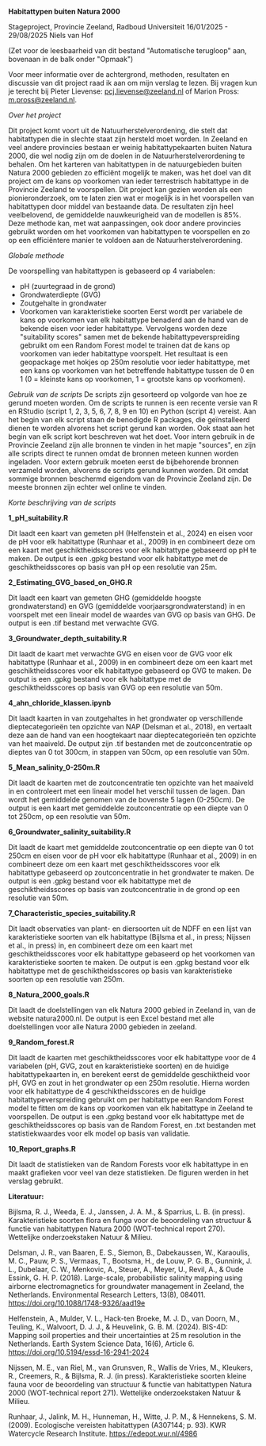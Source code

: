 **Habitattypen buiten Natura 2000**

Stageproject, Provincie Zeeland, Radboud Universiteit
16/01/2025 - 29/08/2025
Niels van Hof

(Zet voor de leesbaarheid van dit bestand "Automatische terugloop" aan, bovenaan in de balk onder "Opmaak")

Voor meer informatie over de achtergrond, methoden, resultaten en discussie van dit project raad ik aan om mijn verslag te lezen. Bij vragen kun je terecht bij Pieter Lievense: pcj.lievense@zeeland.nl of Marion Pross: m.pross@zeeland.nl.

*Over het project*

Dit project komt voort uit de Natuurherstelverordening, die stelt dat habitattypen die in slechte staat zijn hersteld moet worden. In Zeeland en veel andere provincies bestaan er weinig habitattypekaarten buiten Natura 2000, die wel nodig zijn om de doelen in de Natuurherstelverordening te behalen. Om het karteren van habitattypen in de natuurgebieden buiten Natura 2000 gebieden zo efficiënt mogelijk te maken, was het doel van dit project om de kans op voorkomen van ieder terrestrisch habitattype in de Provincie Zeeland te voorspellen. Dit project kan gezien worden als een pionieronderzoek, om te laten zien wat er mogelijk is in het voorspellen van habitattypen door middel van bestaande data. De resultaten zijn heel veelbelovend, de gemiddelde nauwkeurigheid van de modellen is 85%. Deze methode kan, met wat aanpassingen, ook door andere provincies gebruikt worden om het voorkomen van habitattypen te voorspellen en zo op een efficiëntere manier te voldoen aan de Natuurherstelverordening.

*Globale methode*

De voorspelling van habitattypen is gebaseerd op 4 variabelen:
- pH (zuurtegraad in de grond)
- Grondwaterdiepte (GVG)
- Zoutgehalte in grondwater
- Voorkomen van karakteristieke soorten
Eerst wordt per variabele de kans op voorkomen van elk habitattype benaderd aan de hand van de bekende eisen voor ieder habitattype. Vervolgens worden deze "suitability scores" samen met de bekende habitattypeverspreiding gebruikt om een Random Forest model te trainen dat de kans op voorkomen van ieder habitattype voorspelt. Het resultaat is een geopackage met hokjes op 250m resolutie voor ieder habitattype, met een kans op voorkomen van het betreffende habitattype tussen de 0 en 1 (0 = kleinste kans op voorkomen, 1 = grootste kans op voorkomen).

*Gebruik van de scripts*
De scripts zijn gesorteerd op volgorde van hoe ze gerund moeten worden. Om de scripts te runnen is een recente versie van R en RStudio (script 1, 2, 3, 5, 6, 7, 8, 9 en 10) en Python (script 4) vereist. Aan het begin van elk script staan de benodigde R packages, die geïnstalleerd dienen te worden alvorens het script gerund kan worden. Ook staat aan het begin van elk script kort beschreven wat het doet. Voor intern gebruik in de Provincie Zeeland zijn alle bronnen te vinden in het mapje "sources", en zijn alle scripts direct te runnen omdat de bronnen meteen kunnen worden ingeladen. Voor extern gebruik moeten eerst de bijbehorende bronnen verzameld worden, alvorens de scripts gerund kunnen worden. Dit omdat sommige bronnen beschermd eigendom van de Provincie Zeeland zijn. De meeste bronnen zijn echter wel online te vinden.

*Korte beschrijving van de scripts*

**1_pH_suitability.R**

Dit laadt een kaart van gemeten pH (Helfenstein et al., 2024) en eisen voor de pH voor elk habitattype (Runhaar et al., 2009) in en combineert deze om een kaart met geschiktheidsscores voor elk habitattype gebaseerd op pH te maken. De output is een .gpkg bestand voor elk habitattype met de geschiktheidsscores op basis van pH op een resolutie van 25m.

**2_Estimating_GVG_based_on_GHG.R**

Dit laadt een kaart van gemeten GHG (gemiddelde hoogste grondwaterstand) en GVG (gemiddelde voorjaarsgrondwaterstand) in en voorspelt met een lineair model de waardes van GVG op basis van GHG. De output is een .tif bestand met verwachte GVG.

**3_Groundwater_depth_suitability.R**

Dit laadt de kaart met verwachte GVG en eisen voor de GVG voor elk habitattype (Runhaar et al., 2009) in en combineert deze om een kaart met geschiktheidsscores voor elk habitattype gebaseerd op GVG te maken. De output is een .gpkg bestand voor elk habitattype met de geschiktheidsscores op basis van GVG op een resolutie van 50m.

**4_ahn_chloride_klassen.ipynb**

Dit laadt kaarten in van zoutgehaltes in het grondwater op verschillende dieptecategorieën ten opzichte van NAP (Delsman et al., 2018), en vertaalt deze aan de hand van een hoogtekaart naar dieptecategorieën ten opzichte van het maaiveld. De output zijn .tif bestanden met de zoutconcentratie op dieptes van 0 tot 300cm, in stappen van 50cm, op een resolutie van 50m.

**5_Mean_salinity_0-250m.R**

Dit laadt de kaarten met de zoutconcentratie ten opzichte van het maaiveld in en controleert met een lineair model het verschil tussen de lagen. Dan wordt het gemiddelde genomen van de bovenste 5 lagen (0-250cm). De output is een kaart met gemiddelde zoutconcentratie op een diepte van 0 tot 250cm, op een resolutie van 50m.

**6_Groundwater_salinity_suitability.R**

Dit laadt de kaart met gemiddelde zoutconcentratie op een diepte van 0 tot 250cm en eisen voor de pH voor elk habitattype (Runhaar et al., 2009) in en combineert deze om een kaart met geschiktheidsscores voor elk habitattype gebaseerd op zoutconcentratie in het grondwater te maken. De output is een .gpkg bestand voor elk habitattype met de geschiktheidsscores op basis van zoutconcentratie in de grond op een resolutie van 50m.

**7_Characteristic_species_suitability.R**

Dit laadt observaties van plant- en diersoorten uit de NDFF en een lijst van karakteristieke soorten van elk habitattype (Bijlsma et al., in press; Nijssen et al., in press) in, en combineert deze om een kaart met geschiktheidsscores voor elk habitattype gebaseerd op het voorkomen van karakteristieke soorten te maken. De output is een .gpkg bestand voor elk habitattype met de geschiktheidsscores op basis van karakteristieke soorten op een resolutie van 250m.

**8_Natura_2000_goals.R**

Dit laadt de doelstellingen van elk Natura 2000 gebied in Zeeland in, van de website natura2000.nl. De output is een Excel bestand met alle doelstellingen voor alle Natura 2000 gebieden in zeeland.

**9_Random_forest.R**

Dit laadt de kaarten met geschiktheidsscores voor elk habitattype voor de 4 variabelen (pH, GVG, zout en karakteristieke soorten) en de huidige habitattypekaarten in, en berekent eerst de gemiddelde geschiktheid voor pH, GVG en zout in het grondwater op een 250m resolutie. Hierna worden voor elk habitattype de 4 geschiktheidsscores en de huidige habitattypeverspreiding gebruikt om per habitattype een Random Forest model te fitten om de kans op voorkomen van elk habitattype in Zeeland te voorspellen. De output is een .gpkg bestand voor elk habitattype met de geschiktheidsscores op basis van de Random Forest, en .txt bestanden met statistiekwaardes voor elk model op basis van validatie.

**10_Report_graphs.R**

Dit laadt de statistieken van de Random Forests voor elk habitattype in en maakt grafieken voor veel van deze statistieken. De figuren werden in het verslag gebruikt.

**Literatuur:**

Bijlsma, R. J., Weeda, E. J., Janssen, J. A. M., & Sparrius, L. B. (in press). Karakteristieke soorten flora en funga voor de beoordeling van structuur & functie van habitattypen Natura 2000 (WOT-technical report 270). Wettelijke onderzoekstaken Natuur & Milieu.

Delsman, J. R., van Baaren, E. S., Siemon, B., Dabekaussen, W., Karaoulis, M. C., Pauw, P. S., Vermaas, T., Bootsma, H., de Louw, P. G. B., Gunnink, J. L., Dubelaar, C. W., Menkovic, A., Steuer, A., Meyer, U., Revil, A., & Oude Essink, G. H. P. (2018). Large-scale, probabilistic salinity mapping using airborne electromagnetics for groundwater management in Zeeland, the Netherlands. Environmental Research Letters, 13(8), 084011. https://doi.org/10.1088/1748-9326/aad19e

Helfenstein, A., Mulder, V. L., Hack-ten Broeke, M. J. D., van Doorn, M., Teuling, K., Walvoort, D. J. J., & Heuvelink, G. B. M. (2024). BIS-4D: Mapping soil properties and their uncertainties at 25&thinsp;m resolution in the Netherlands. Earth System Science Data, 16(6), Article 6. https://doi.org/10.5194/essd-16-2941-2024

Nijssen, M. E., van Riel, M., van Grunsven, R., Wallis de Vries, M., Kleukers, R., Creemers, R., & Bijlsma, R. J. (in press). Karakteristieke soorten kleine fauna voor de beoordeling van structuur & functie van habitattypen Natura 2000 (WOT-technical report 271). Wettelijke onderzoekstaken Natuur & Milieu.

Runhaar, J., Jalink, M. H., Hunneman, H., Witte, J. P. M., & Hennekens, S. M. (2009). Ecologische vereisten habitattypen (A307144; p. 93). KWR Watercycle Research Institute. https://edepot.wur.nl/4986


